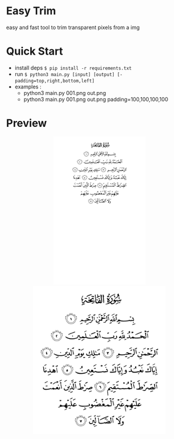 # Easy Trim
easy and fast tool to trim transparent pixels from a img

# Quick Start
- install deps `$ pip install -r requirements.txt`
- run `$ python3 main.py [input] [output] [-padding=top,right,bottom,left]`
- examples :
    - python3 main.py 001.png out.png 
    - python3 main.py 001.png out.png padding=100,100,100,100


# Preview

<center>
<img src="001.png" alt="001.png" height="400px">
<img src="001-cropped.png" alt="001-cropped.png" height="400px">
</center>
